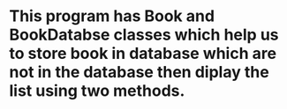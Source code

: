 # This program has Book and BookDatabse classes which help us to store book in database which are not in the database then diplay the list using two methods.
